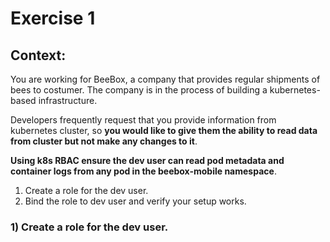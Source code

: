 # Exercise 1

## Context:

You are working for BeeBox, a company that provides regular shipments of bees to costumer. The company is in the process
of building a kubernetes-based infrastructure.

Developers frequently request that you provide information from kubernetes cluster, so **you would like to give them the
ability to read data from cluster but not make any changes to it**.

**Using k8s RBAC ensure the dev user can read pod metadata and container logs from any pod in the beebox-mobile 
namespace**.

1) Create a role for the dev user.
2) Bind the role to dev user and verify your setup works.



### 1) Create a role for the dev user.
